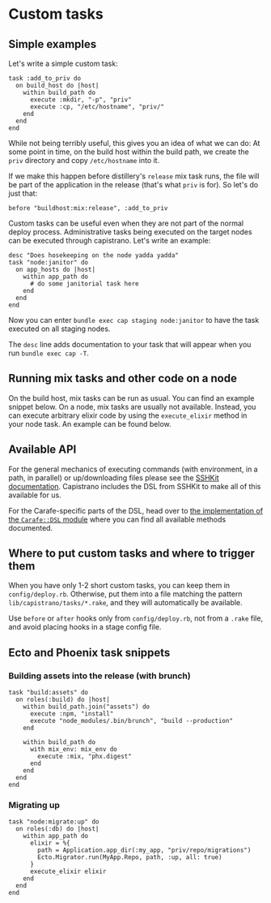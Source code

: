 # Custom tasks

## Simple examples

Let's write a simple custom task:

```
task :add_to_priv do
  on build_host do |host|
    within build_path do
      execute :mkdir, "-p", "priv"
      execute :cp, "/etc/hostname", "priv/"
    end
  end
end
```

While not being terribly useful, this gives you an idea of what we can do:
At some point in time, on the build host within the build path,
we create the `priv` directory and copy `/etc/hostname` into it.

If we make this happen before distillery's `release` mix task runs, the file
will be part of the application in the release (that's what `priv` is for). So let's do just that:

```
before "buildhost:mix:release", :add_to_priv
```

Custom tasks can be useful even when they are not part of the normal deploy
process. Administrative tasks being executed on the target nodes can be executed
through capistrano. Let's write an example:

```
desc "Does hosekeeping on the node yadda yadda"
task "node:janitor" do
  on app_hosts do |host|
    within app_path do
      # do some janitorial task here
    end
  end
end
```

Now you can enter `bundle exec cap staging node:janitor` to have the task executed on all
staging nodes.

The `desc` line adds documentation to your task that will appear when you run `bundle exec cap -T`.

## Running mix tasks and other code on a node

On the build host, mix tasks can be run as usual. You can find an example snippet below.
On a node, mix tasks are usually not available. Instead, you can execute arbitrary
elixir code by using the `execute_elixir` method in your node task. An example can be found below.

## Available API

For the general mechanics of executing commands (with environment, in a path, in parallel) or
up/downloading files please see the
[SSHKit documentation](https://github.com/capistrano/sshkit/blob/master/README.md). Capistrano
includes the DSL from SSHKit to make all of this available for us.

For the Carafe-specific parts of the DSL, head over to
[the implementation of the `Carafe::DSL` module](https://github.com/schnittchen/carafe/blob/master/lib/carafe.rb)
where you can find all available methods documented.

## Where to put custom tasks and where to trigger them

When you have only 1-2 short custom tasks, you can keep them in `config/deploy.rb`.
Otherwise, put them into a file matching the pattern `lib/capistrano/tasks/*.rake`, and they will automatically be available.

Use `before` or `after` hooks only from `config/deploy.rb`, not from a `.rake` file,
and avoid placing hooks in a stage config file.

## Ecto and Phoenix task snippets

### Building assets into the release (with brunch)

```
task "build:assets" do
  on roles(:build) do |host|
    within build_path.join("assets") do
      execute :npm, "install"
      execute "node_modules/.bin/brunch", "build --production"
    end

    within build_path do
      with mix_env: mix_env do
        execute :mix, "phx.digest"
      end
    end
  end
end
```

### Migrating up

```
task "node:migrate:up" do
  on roles(:db) do |host|
    within app_path do
      elixir = %{
        path = Application.app_dir(:my_app, "priv/repo/migrations")
        Ecto.Migrator.run(MyApp.Repo, path, :up, all: true)
      }
      execute_elixir elixir
    end
  end
end
```

